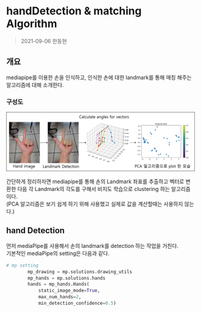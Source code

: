 # handDetection & matching Algorithm

> 2021-09-06 한동현  

## 개요  

mediapipe를 이용한 손을 인식하고, 인식한 손에 대한 landmark를 통해 매칭 해주는 알고리즘에 대해 소개한다.  

### 구성도  

<img src="img/1.png">  

간단하게 정리하자면 mediapipe를 통해 손의 Landmark 좌표를 추출하고 벡터로 변환한 다음 각 Landmark의 각도를 구해서 비지도 학습으로 clustering 하는 알고리즘이다.  
(PCA 알고리즘은 보기 쉽게 하기 위해 사용했고 실제로 값을 계산할때는 사용하지 않는다.)  

## hand Detection  

먼저 mediaPipe를 사용해서 손의 landmark를 detection 하는 작업을 거친다.  
기본적인 mediaPipe의 setting은 다음과 같다.  

``` python
# mp setting
        mp_drawing = mp.solutions.drawing_utils
        mp_hands = mp.solutions.hands
        hands = mp_hands.Hands(
            static_image_mode=True,
            max_num_hands=2,
            min_detection_confidence=0.5)
```
